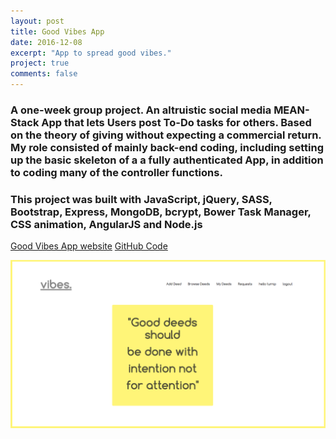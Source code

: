 ```yaml
---
layout: post
title: Good Vibes App
date: 2016-12-08
excerpt: "App to spread good vibes."
project: true
comments: false
---
```


<h3> A one-week group project. An altruistic social media MEAN-Stack App that lets Users post To-Do tasks for others. Based on the theory of giving without expecting a commercial return. My role consisted of mainly back-end coding, including setting up the basic skeleton of a a fully authenticated App, in addition to coding many of the controller functions.</h3>

<h3>This project was built with JavaScript, jQuery, SASS, Bootstrap, Express, MongoDB, bcrypt, Bower Task Manager, CSS animation, AngularJS and Node.js </h3>

[Good Vibes App website](https://good-vibe-ratings.herokuapp.com/)
[GitHub Code](https://github.com/Nattie87/wdi-project-3)

![GoodVibes Homepage](/assets/img/vibes.png)
